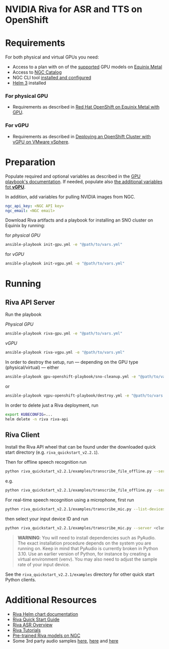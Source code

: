 NVIDIA Riva for ASR and TTS on OpenShift
====

# Requirements

For both physical and virtual GPUs you need:

* Access to a plan with on of the [supported](https://docs.nvidia.com/deeplearning/riva/user-guide/docs/support-matrix.html#support-matrix) GPU models on [Equinix Metal](https://console.equinix.com/)
* Access to [NGC Catalog](https://catalog.ngc.nvidia.com/)
* NGC CLI tool [installed and configured](https://ngc.nvidia.com/setup/installers/cli)
* [Helm 3](https://helm.sh/) installed

### For physical GPU

* Requirements as described in [Red Hat OpenShift on Equinix Metal with GPU](https://github.com/empovit/openshift-on-equinix-with-gpu#readme).

### For vGPU

* Requirements as described in [Deploying an OpenShift Cluster with vGPU on VMware vSphere](https://github.com/empovit/openshift-on-vmware-with-vgpu#readme).

# Preparation

Populate required and optional variables as described in the [GPU playbook's documentation](https://github.com/empovit/openshift-on-equinix-with-gpu#readme). If needed, populate also [the additional variables fot **vGPU**](https://github.com/empovit/openshift-on-vmware-with-vgpu#readme).

In addition, add variables for pulling NVIDIA images from NGC.

```yaml
ngc_api_key: <NGC API key>
ngc_email: <NGC email>
```

Download Riva artifacts and a playbook for installing an SNO cluster on Equinix by running:

for _physical GPU_

```sh
ansible-playbook init-gpu.yml -e "@path/to/vars.yml"
```

for _vGPU_

```sh
ansible-playbook init-vgpu.yml -e "@path/to/vars.yml"
```

# Running

## Riva API Server

Run the playbook

_Physical GPU_

```sh
ansible-playbook riva-gpu.yml -e "@path/to/vars.yml"
```

_vGPU_

```sh
ansible-playbook riva-vgpu.yml -e "@path/to/vars.yml"
```

In order to destroy the setup, run &mdash; depending on the GPU type (physical/virtual) &mdash; either

```sh
ansible-playbook gpu-openshift-playbook/sno-cleanup.yml -e "@path/to/vars.yml"
```

or

```sh
ansible-playbook vgpu-openshift-playbook/destroy.yml -e "@path/to/vars.yml"
```

In order to delete just a Riva deployment, run

```sh
export KUBECONFIG=...
helm delete -n riva riva-api
```

## Riva Client

Install the Riva API wheel that can be found under the downloaded quick start directory (e.g. `riva_quickstart_v2.2.1`).

Then for offline speech recognition run

```sh
python riva_quickstart_v2.2.1/examples/transcribe_file_offline.py --server <cluster_node>:<node_port> --audio-file <audio_sample.wav>
```

e.g.

```sh
python riva_quickstart_v2.2.1/examples/transcribe_file_offline.py --server 147.28.142.251:32222 --audio-file Sports.wav
```

For real-time speech recognition using a microphone, first run

```sh
python riva_quickstart_v2.2.1/examples/transcribe_mic.py --list-devices
```

then select your input device ID and run

```sh
python riva_quickstart_v2.2.1/examples/transcribe_mic.py --server <cluster_node>:<node_port> --input-device <input_device>
```

> **WARNING**: You will need to install dependencies such as PyAudio. The exact installation procedure depends on the system you are running on. Keep in mind that PyAudio is currently broken in Python 3.10. Use an earlier version of Python, for instance by creating a virtual environment (venv). You may also need to adjust the sample rate of your input device.

See the `riva_quickstart_v2.2.1/examples` directory for other quick start Python clients.

# Additional Resources

* [Riva Helm chart documentation](https://catalog.ngc.nvidia.com/orgs/nvidia/teams/riva/helm-charts/riva-api)
* [Riva Quick Start Guide](https://docs.nvidia.com/deeplearning/riva/user-guide/docs/quick-start-guide.html)
* [Riva ASR Overview](https://docs.nvidia.com/deeplearning/riva/user-guide/docs/asr/asr-overview.html)
* [Riva Tutorials](https://github.com/nvidia-riva/tutorials)
* [Pre-trained Riva models on NGC](https://catalog.ngc.nvidia.com/models?query=label:%22Riva%22)
* Some 3rd party audio samples [here](http://www.voiceage.com/Audio-Samples-AMR-WB.html), [here](https://www.signalogic.com/index.pl?page=speech_codec_wav_samples) and [here](https://www.voiptroubleshooter.com/open_speech/index.html)

